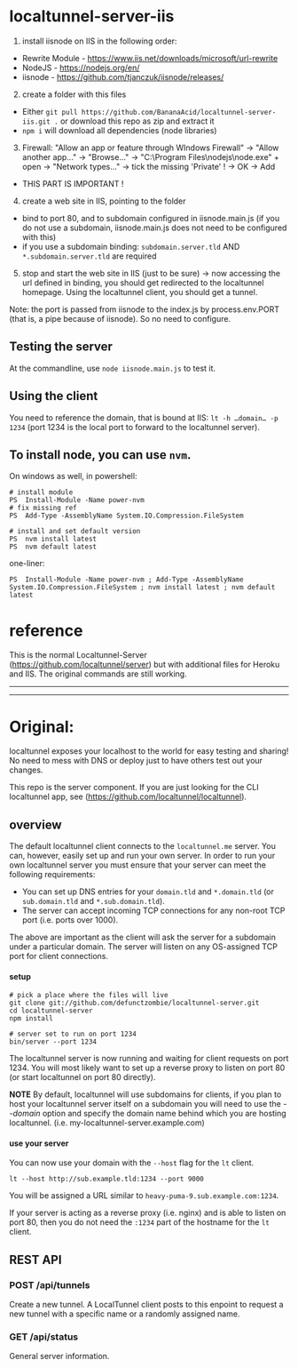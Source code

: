 # localtunnel-server-iis

1. install iisnode on IIS in the following order:
 - Rewrite Module - https://www.iis.net/downloads/microsoft/url-rewrite
 - NodeJS - https://nodejs.org/en/
 - iisnode - https://github.com/tjanczuk/iisnode/releases/

2. create a folder with this files 
 - Either `git pull https://github.com/BananaAcid/localtunnel-server-iis.git .` or download this repo as zip and extract it
 - `npm i` will download all dependencies (node libraries)

3. Firewall: "Allow an app or feature through WIndows Firewall" -> "Allow another app..." -> "Browse..." -> "C:\Program Files\nodejs\node.exe" + open -> "Network types..." -> tick the missing 'Private' ! -> OK -> Add
 - THIS PART IS IMPORTANT !
 
4. create a web site in IIS, pointing to the folder
 - bind to port 80, and to subdomain configured in iisnode.main.js (if you do not use a subdomain, iisnode.main.js does not need to be configured with this)
 - if you use a subdomain binding: `subdomain.server.tld` AND `*.subdomain.server.tld` are required 

5. stop and start the web site in IIS (just to be sure) -> now accessing the url defined in binding, you should get redirected to the localtunnel homepage. Using the localtunnel client, you should get a tunnel.

Note: the port is passed from iisnode to the index.js by process.env.PORT (that is, a pipe because of iisnode). So no need to configure.

## Testing the server

At the commandline, use `node iisnode.main.js` to test it.

## Using the client

You need to reference the domain, that is bound at IIS: `lt -h …domain… -p 1234` (port 1234 is the local port to forward to the localtunnel server).


## To install node, you can use `nvm`.
On windows as well, in powershell:

    # install module
    PS  Install-Module -Name power-nvm
    # fix missing ref
    PS  Add-Type -AssemblyName System.IO.Compression.FileSystem

    # install and set default version
    PS  nvm install latest
    PS  nvm default latest

one-liner:
    
    PS  Install-Module -Name power-nvm ; Add-Type -AssemblyName System.IO.Compression.FileSystem ; nvm install latest ; nvm default latest


# reference
This is the normal Localtunnel-Server (https://github.com/localtunnel/server) but with additional files for Heroku and IIS. The original commands are still working.


-----
-----

# Original:

localtunnel exposes your localhost to the world for easy testing and sharing! No need to mess with DNS or deploy just to have others test out your changes.

This repo is the server component. If you are just looking for the CLI localtunnel app, see (https://github.com/localtunnel/localtunnel).

## overview ##

The default localtunnel client connects to the `localtunnel.me` server. You can, however, easily set up and run your own server. In order to run your own localtunnel server you must ensure that your server can meet the following requirements:

* You can set up DNS entries for your `domain.tld` and `*.domain.tld` (or `sub.domain.tld` and `*.sub.domain.tld`).
* The server can accept incoming TCP connections for any non-root TCP port (i.e. ports over 1000).

The above are important as the client will ask the server for a subdomain under a particular domain. The server will listen on any OS-assigned TCP port for client connections.

#### setup

```shell
# pick a place where the files will live
git clone git://github.com/defunctzombie/localtunnel-server.git
cd localtunnel-server
npm install

# server set to run on port 1234
bin/server --port 1234
```

The localtunnel server is now running and waiting for client requests on port 1234. You will most likely want to set up a reverse proxy to listen on port 80 (or start localtunnel on port 80 directly).

**NOTE** By default, localtunnel will use subdomains for clients, if you plan to host your localtunnel server itself on a subdomain you will need to use the _--domain_ option and specify the domain name behind which you are hosting localtunnel. (i.e. my-localtunnel-server.example.com)

#### use your server

You can now use your domain with the `--host` flag for the `lt` client.

```shell
lt --host http://sub.example.tld:1234 --port 9000
```

You will be assigned a URL similar to `heavy-puma-9.sub.example.com:1234`.

If your server is acting as a reverse proxy (i.e. nginx) and is able to listen on port 80, then you do not need the `:1234` part of the hostname for the `lt` client.

## REST API

### POST /api/tunnels

Create a new tunnel. A LocalTunnel client posts to this enpoint to request a new tunnel with a specific name or a randomly assigned name.

### GET /api/status

General server information.
